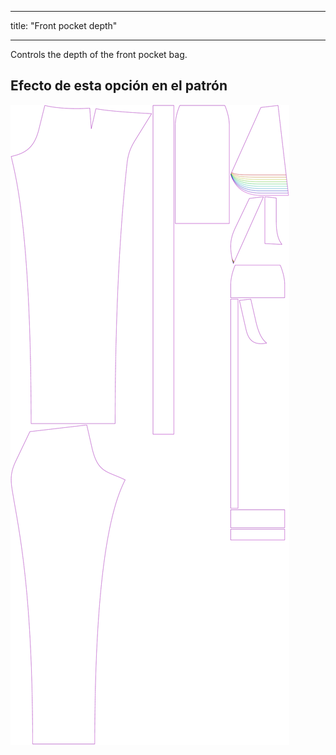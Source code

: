 - - -
title: "Front pocket depth"
- - -

Controls the depth of the front pocket bag.

## Efecto de esta opción en el patrón

![This image shows the effect of this option by superimposing several variants that have a different value for this option](charlie_frontpocketdepth_sample.svg "Effect of this option on the pattern")
